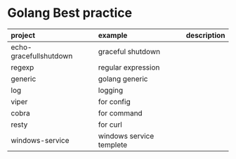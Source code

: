# Golang Best practice


|project|example|description|
|:---|:---|:---|
|echo-gracefullshutdown|graceful shutdown||
|regexp| regular expression||
|generic| golang generic||
|log| logging||
|viper| for config ||
|cobra| for command ||
|resty| for curl ||
|windows-service| windows service templete ||
